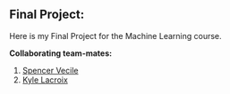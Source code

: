## Final Project:

Here is my Final Project for the Machine Learning course.

<strong>Collaborating team-mates:</strong>
1. <a href="https://www.linkedin.com/in/spencer-vecile/" target="_blank">Spencer Vecile</a>
2. <a href="https://www.linkedin.com/in/kylelacroix/" target="_blank">Kyle Lacroix</a>

